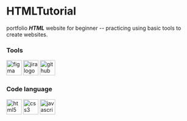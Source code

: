 # HTMLTutorial

portfolio ***HTML*** website for beginner -- practicing using basic tools to create websites.

### Tools

[<img src="https://cdn.jsdelivr.net/gh/devicons/devicon/icons/figma/figma-original.svg" height="40" alt="figma logo"/>](https://www.figma.com/file/4nShFjkjghQEMbT0gQtVRS/HTMLTutorial?type=design&node-id=0-1&mode=design&t=tgx8cWZb5rm19fV4-0)
<img src="https://cdn.jsdelivr.net/gh/devicons/devicon/icons/jira/jira-original.svg" height="40" alt="jira logo"  />
<img src="https://cdn.jsdelivr.net/gh/devicons/devicon/icons/github/github-original.svg" height="40" alt="github logo"  />

### Code language

<img src="https://cdn.jsdelivr.net/gh/devicons/devicon/icons/html5/html5-original.svg" height="40" alt="html5 logo"  />
<img src="https://cdn.jsdelivr.net/gh/devicons/devicon/icons/css3/css3-original.svg" height="40" alt="css3 logo"  />
<img src="https://cdn.jsdelivr.net/gh/devicons/devicon/icons/javascript/javascript-original.svg" height="40" alt="javascript logo"  />
  
###
